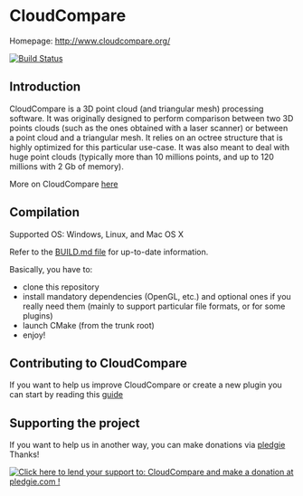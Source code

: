 CloudCompare
============

Homepage: http://www.cloudcompare.org/

[![Build Status](https://travis-ci.org/cloudcompare/trunk.svg)](https://travis-ci.org/cloudcompare/trunk)

Introduction
------------

CloudCompare is a 3D point cloud (and triangular mesh) processing software.
It was originally designed to perform comparison between two 3D points clouds
(such as the ones obtained with a laser scanner) or between a point cloud and a
triangular mesh. It relies on an octree structure that is highly optimized for
this particular use-case. It was also meant to deal with huge point
clouds (typically more than 10 millions points, and up to 120 millions with 2 Gb
of memory).

More on CloudCompare [here](http://en.wikipedia.org/wiki/CloudCompare)

Compilation
-----------

Supported OS: Windows, Linux, and Mac OS X

Refer to the [BUILD.md file](BUILD.md) for up-to-date information.

Basically, you have to:
- clone this repository
- install mandatory dependencies (OpenGL,  etc.) and optional ones if you really need them
(mainly to support particular file formats, or for some plugins)
- launch CMake (from the trunk root)
- enjoy!


Contributing to CloudCompare
----------------------------

If you want to help us improve CloudCompare or create a new plugin you can start by reading this [guide](CONTRIBUTING.md)

Supporting the project
----------------------

If you want to help us in another way, you can make donations via [pledgie](http://pledgie.com/campaigns/19052)  
Thanks!

<a href='https://pledgie.com/campaigns/19052'>
    <img alt='Click here to lend your support to: CloudCompare and make a donation at pledgie.com !' src='https://pledgie.com/campaigns/19052.png?skin_name=chrome' border='0'>
</a>

